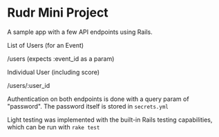 # Rudr Mini Project

A sample app with a few API endpoints using Rails.

List of Users (for an Event)

/users (expects :event_id as a param)

Individual User (including score)

/users/:user_id

Authentication on both endpoints is done with a query param of "password". The password itself is stored in `secrets.yml`

Light testing was implemented with the built-in Rails testing capabilities, which can be run with `rake test`
